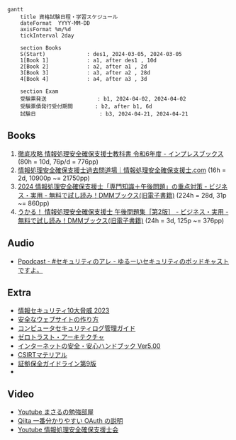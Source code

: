 ```mermaid
gantt
    title 資格試験日程・学習スケジュール
    dateFormat  YYYY-MM-DD
    axisFormat %m/%d
    tickInterval 2day

    section Books
    S(Start)             : des1, 2024-03-05, 2024-03-05
    1[Book 1]            : a1, after des1 , 10d
    2[Book 2]            : a2, after a1 , 2d
    3[Book 3]            : a3, after a2 , 28d
    4[Book 4]            : a4, after a3 , 3d

    section Exam
    受験票発送                : b1, 2024-04-02, 2024-04-02
    受験票債発行受付期間       : b2, after b1, 6d
    試験日                    : b3, 2024-04-21, 2024-04-21
```

## Books
1. [徹底攻略 情報処理安全確保支援士教科書 令和6年度 - インプレスブックス](https://book.impress.co.jp/books/1123101058) (80h = 10d, 76p/d = 776pp)
1. [情報処理安全確保支援士過去問道場｜情報処理安全確保支援士.com](https://www.sc-siken.com/sckakomon.php) (16h = 2d, 10900p ~= 21750pp)
1. [2024 情報処理安全確保支援士「専門知識＋午後問題」の重点対策 - ビジネス・実用 - 無料で試し読み！DMMブックス(旧電子書籍)](https://book.dmm.com/product/4409306/s227asnph00067/) (224h = 28d, 31p ~= 860pp)
1. [うかる！ 情報処理安全確保支援士 午後問題集［第2版］ - ビジネス・実用 - 無料で試し読み！DMMブックス(旧電子書籍)](https://book.dmm.com/product/4343044/k296ankbp04991/) (24h = 3d, 125p ~= 376pp)

## Audio

- [Ppodcast - #セキュリティのアレ - ゆるーいセキュリティのポッドキャストですよ。](https://www.tsujileaks.com/)


## Extra
- [情報セキュリティ10大脅威 2023	](https://www.ipa.go.jp/security/10threats/10threats2023.html)
- [安全なウェブサイトの作り方](https://www.ipa.go.jp/security/vuln/websecurity/index.html)	
- [コンピュータセキュリティログ管理ガイド	](https://www.ipa.go.jp/security/reports/oversea/nist/ug65p90000019cp4-att/000025363.pdf)
- [ゼロトラスト・アーキテクチャ](https://www.pwc.com/jp/ja/knowledge/column/awareness-cyber-security/assets/pdf/zero-trust-architecture-jp.pdf)	
- [インターネットの安全・安心ハンドブック Ver5.00	](https://security-portal.nisc.go.jp/guidance/pdf/handbook/handbook-all.pdf)
- [CSIRTマテリアル](https://www.jpcert.or.jp/csirt_material/)	
- [証拠保全ガイドライン第9版	](https://digitalforensic.jp/wp-content/uploads/2023/02/shokohoznGL9.pdf)
- 

## Video
- [Youtube まさるの勉強部屋	](https://www.youtube.com/channel/UCgBf5j2KIkFBm29Z7fYDG1A/playlists)
- [Qiita 一番分かりやすい OAuth の説明	](https://qiita.com/TakahikoKawasaki/items/e37caf50776e00e733be)
- [Youtube 情報処理安全確保支援士会	](https://www.youtube.com/@user-bl9zz6vd4k)
